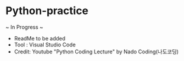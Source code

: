 # Python-practice
~ In Progress ~

- ReadMe to be added
- Tool : Visual Studio Code
- Credit: Youtube "Python Coding Lecture" by Nado Coding(나도코딩)

